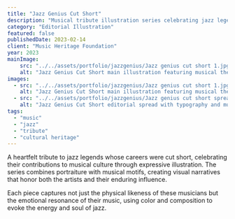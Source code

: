 ```yaml
---
title: "Jazz Genius Cut Short"
description: "Musical tribute illustration series celebrating jazz legends and their lasting cultural impact."
category: "Editorial Illustration"
featured: false
publishedDate: 2023-02-14
client: "Music Heritage Foundation"
year: 2023
mainImage:
    src: "../../assets/portfolio/jazzgenius/Jazz genius cut short 1.jpg"
    alt: "Jazz Genius Cut Short main illustration featuring musical themes and portrait elements"
images:
  - src: "../../assets/portfolio/jazzgenius/Jazz genius cut short 1.jpg"
    alt: "Jazz Genius Cut Short main illustration featuring musical themes and portrait elements"
  - src: "../../assets/portfolio/jazzgenius/Jazz genius cut short spread 2.png"
    alt: "Jazz Genius Cut Short editorial spread with typography and musical imagery"
tags:
  - "music"
  - "jazz"
  - "tribute"
  - "cultural heritage"
---
```


A heartfelt tribute to jazz legends whose careers were cut short, celebrating their contributions to musical culture through expressive illustration. The series combines portraiture with musical motifs, creating visual narratives that honor both the artists and their enduring influence.

Each piece captures not just the physical likeness of these musicians but the emotional resonance of their music, using color and composition to evoke the energy and soul of jazz.
